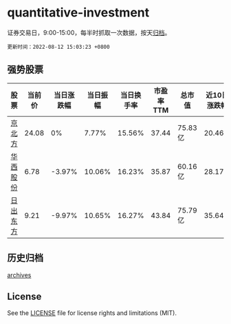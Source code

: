 # quantitative-investment

证券交易日，9:00-15:00，每半时抓取一次数据，按天[归档](archives)。

`更新时间：2022-08-12 15:03:23 +0800`

## 强势股票

|股票|当前价|当日涨跌幅|当日振幅|当日换手率|市盈率TTM|总市值|近10日涨跌幅|
|----|----|----|----|----|----|----|----|
|[京北方](https://xueqiu.com/S/SZ002987)|24.08|0%|7.77%|15.56%|37.44|75.83亿|20.46%|
|[华西股份](https://xueqiu.com/S/SZ000936)|6.78|-3.97%|10.06%|16.23%|35.87|60.16亿|28.17%|
|[日出东方](https://xueqiu.com/S/SH603366)|9.21|-9.97%|10.65%|16.27%|43.84|75.79亿|35.64%|

## 历史归档

[archives](archives)

## License

See the [LICENSE](LICENSE) file for license rights and limitations (MIT).